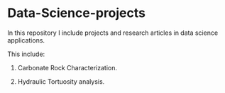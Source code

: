 # Data-Science-projects

In this repository I include projects and research articles in data science applications.

This include:

1.  Carbonate Rock Characterization.

2.  Hydraulic Tortuosity analysis.

